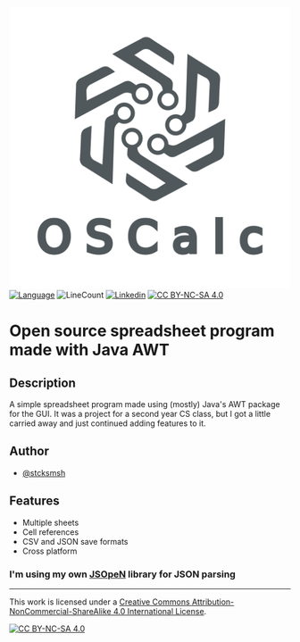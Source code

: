 ![Logo][logo]
[![Language][language-shield]](https://www.java.com/)   ![LineCount][lineCount-shield]   [![Linkedin][linkedin-shield]](https://www.linkedin.com/in/kostavukicevic/)   [![CC BY-NC-SA 4.0][cc-by-nc-sa-shield]](http://creativecommons.org/licenses/by-nc-sa/4.0/)


# Open source spreadsheet program made with Java AWT

## Description

A simple spreadsheet program made using (mostly) Java's AWT package for the GUI. It was a project for a second year CS class, but I got a little carried away and just continued adding features to it.

## Author

- [@stcksmsh](https://www.github.com/stcksmsh)

<!-- ## Demo 
    TODO
  -->

## Features

- Multiple sheets
- Cell references
- CSV and JSON save formats
- Cross platform

### I'm using my own [JSOpeN]() library for JSON parsing

---

This work is licensed under a
[Creative Commons Attribution-NonCommercial-ShareAlike 4.0 International License][cc-by-nc-sa].

[![CC BY-NC-SA 4.0][cc-by-nc-sa-image]](http://creativecommons.org/licenses/by-nc-sa/4.0/)

[logo]: ./bin/images/logo.png
[language-shield]: https://img.shields.io/badge/Language-Java-f89820?style=for-the-badge
[lineCount-shield]: https://img.shields.io/badge/Lines-2.5k-red?style=for-the-badge
[linkedin-shield]: https://img.shields.io/badge/Linkedin-Kosta_Vukicevic-0072b1?style=for-the-badge
[cc-by-nc-sa]: http://creativecommons.org/licenses/by-nc-sa/4.0/
[cc-by-nc-sa-image]: https://licensebuttons.net/l/by-nc-sa/4.0/88x31.png
[cc-by-nc-sa-shield]: https://img.shields.io/badge/License-CC_BY--NC--SA_4.0-04a635?style=for-the-badge

